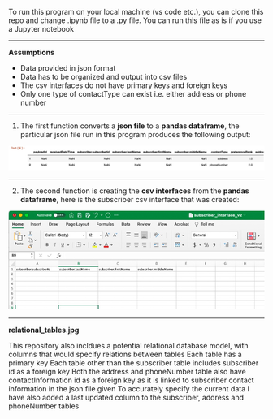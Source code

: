 To run this program on your local machine (vs code etc.), you can clone this repo and change .ipynb file to a .py file. 
You can run this file as is if you use a Jupyter notebook
***
**Assumptions**

* Data provided in json format
* Data has to be organized and output into csv files
* The csv interfaces do not have primary keys and foreign keys
* Only one type of contactType can exist i.e. either address or phone number

***
1. The first function converts a **json file** to a **pandas dataframe**, the particular json file run in this program produces the following output:

![dataframe image](/static/final_payload.jpg)


***
2. The second function is creating the **csv interfaces** from the **pandas dataframe**, here is the subscriber csv interface that was created: 

![csv image](/static/subscriber_csv.jpg)


***
**relational_tables.jpg**

This repository also incldues a potential relational database model, with columns that would specify relations between tables 
Each table has a primary key 
Each table other than the subscriber table includes subscriber id as a foreign key 
Both the address and phoneNumber table also have contactInformation id as a foreign key as it is linked to subscriber contact information in the json file given
To accurately specify the current data I have also added a last updated column to the subscriber, address and phoneNumber tables 